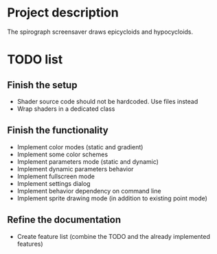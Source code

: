 # Project description

The spirograph screensaver draws epicycloids and hypocycloids.

# TODO list

## Finish the setup

- Shader source code should not be hardcoded. Use files instead
- Wrap shaders in a dedicated class

## Finish the functionality

- Implement color modes (static and gradient)
- Implement some color schemes
- Implement parameters mode (static and dynamic)
- Implement dynamic parameters behavior
- Implement fullscreen mode
- Implement settings dialog
- Implement behavior dependency on command line
- Implement sprite drawing mode (in addition to existing point mode)

## Refine the documentation
- Create feature list (combine the TODO and the already implemented features)